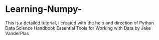 # Learning-Numpy-
This is a detailed tutorial, i created with the help and direction of Python Data Science Handbook Essential Tools for Working with Data by Jake VanderPlas

